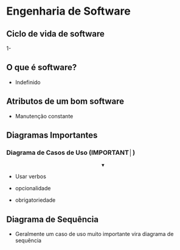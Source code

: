 # Engenharia de Software

## Ciclo de vida de software

1- 

## O que é software?

- Indefinido

## Atributos de um bom software

- Manutenção constante

## Diagramas Importantes

### Diagrama de Casos de Uso (IMPORTANT│)
                                       ▼
- Usar verbos

- <extends> opcionalidade

- <include> obrigatoriedade

## Diagrama de Sequência

- Geralmente um caso de uso muito importante vira diagrama de sequência

